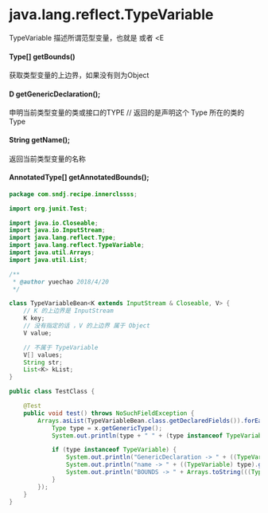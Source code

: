 # java.lang.reflect.TypeVariable
TypeVariable 描述所谓范型变量，也就是 <E extends List> 或者 <E

#### Type[] getBounds()
获取类型变量的上边界，如果没有则为Object


#### D getGenericDeclaration();
申明当前类型变量的类或接口的TYPE // 返回的是声明这个 Type 所在的类的 Type


#### String getName();
返回当前类型变量的名称


#### AnnotatedType[] getAnnotatedBounds();

```java
package com.sndj.recipe.innerclssss;

import org.junit.Test;

import java.io.Closeable;
import java.io.InputStream;
import java.lang.reflect.Type;
import java.lang.reflect.TypeVariable;
import java.util.Arrays;
import java.util.List;

/**
 * @author yuechao 2018/4/20
 */

class TypeVariableBean<K extends InputStream & Closeable, V> {
    // K 的上边界是 InputStream
    K key;
    // 没有指定的话 ，V 的上边界 属于 Object
    V value;

    // 不属于 TypeVariable
    V[] values;
    String str;
    List<K> kList;
}

public class TestClass {

    @Test
    public void test() throws NoSuchFieldException {
        Arrays.asList(TypeVariableBean.class.getDeclaredFields()).forEach(x -> {
            Type type = x.getGenericType();
            System.out.println(type + " " + (type instanceof TypeVariable));

            if (type instanceof TypeVariable) {
                System.out.println("GenericDeclaration -> " + ((TypeVariable) type).getGenericDeclaration());
                System.out.println("name -> " + ((TypeVariable) type).getName());
                System.out.println("BOUNDS -> " + Arrays.toString(((TypeVariable) type).getBounds()));
            }
        });
    }
}
```